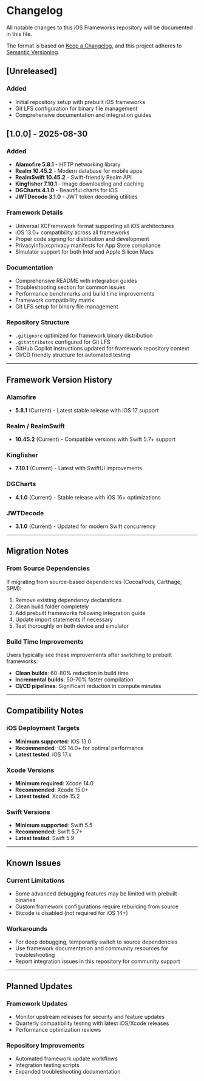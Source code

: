# Changelog

All notable changes to this iOS Frameworks repository will be documented in this file.

The format is based on [Keep a Changelog](https://keepachangelog.com/en/1.0.0/),
and this project adheres to [Semantic Versioning](https://semver.org/spec/v2.0.0.html).

## [Unreleased]

### Added
- Initial repository setup with prebuilt iOS frameworks
- Git LFS configuration for binary file management
- Comprehensive documentation and integration guides

## [1.0.0] - 2025-08-30

### Added
- **Alamofire 5.8.1** - HTTP networking library
- **Realm 10.45.2** - Modern database for mobile apps
- **RealmSwift 10.45.2** - Swift-friendly Realm API
- **Kingfisher 7.10.1** - Image downloading and caching
- **DGCharts 4.1.0** - Beautiful charts for iOS
- **JWTDecode 3.1.0** - JWT token decoding utilities

### Framework Details
- Universal XCFramework format supporting all iOS architectures
- iOS 13.0+ compatibility across all frameworks
- Proper code signing for distribution and development
- PrivacyInfo.xcprivacy manifests for App Store compliance
- Simulator support for both Intel and Apple Silicon Macs

### Documentation
- Comprehensive README with integration guides
- Troubleshooting section for common issues
- Performance benchmarks and build time improvements
- Framework compatibility matrix
- Git LFS setup for binary file management

### Repository Structure
- `.gitignore` optimized for framework binary distribution
- `.gitattributes` configured for Git LFS
- GitHub Copilot instructions updated for framework repository context
- CI/CD friendly structure for automated testing

---

## Framework Version History

### Alamofire
- **5.8.1** (Current) - Latest stable release with iOS 17 support

### Realm / RealmSwift  
- **10.45.2** (Current) - Compatible versions with Swift 5.7+ support

### Kingfisher
- **7.10.1** (Current) - Latest with SwiftUI improvements

### DGCharts
- **4.1.0** (Current) - Stable release with iOS 16+ optimizations

### JWTDecode
- **3.1.0** (Current) - Updated for modern Swift concurrency

---

## Migration Notes

### From Source Dependencies
If migrating from source-based dependencies (CocoaPods, Carthage, SPM):

1. Remove existing dependency declarations
2. Clean build folder completely
3. Add prebuilt frameworks following integration guide
4. Update import statements if necessary
5. Test thoroughly on both device and simulator

### Build Time Improvements
Users typically see these improvements after switching to prebuilt frameworks:

- **Clean builds**: 60-80% reduction in build time
- **Incremental builds**: 50-70% faster compilation
- **CI/CD pipelines**: Significant reduction in compute minutes

---

## Compatibility Notes

### iOS Deployment Targets
- **Minimum supported**: iOS 13.0
- **Recommended**: iOS 14.0+ for optimal performance
- **Latest tested**: iOS 17.x

### Xcode Versions
- **Minimum required**: Xcode 14.0
- **Recommended**: Xcode 15.0+
- **Latest tested**: Xcode 15.2

### Swift Versions
- **Minimum supported**: Swift 5.5
- **Recommended**: Swift 5.7+
- **Latest tested**: Swift 5.9

---

## Known Issues

### Current Limitations
- Some advanced debugging features may be limited with prebuilt binaries
- Custom framework configurations require rebuilding from source
- Bitcode is disabled (not required for iOS 14+)

### Workarounds
- For deep debugging, temporarily switch to source dependencies
- Use framework documentation and community resources for troubleshooting
- Report integration issues in this repository for community support

---

## Planned Updates

### Framework Updates
- Monitor upstream releases for security and feature updates
- Quarterly compatibility testing with latest iOS/Xcode releases
- Performance optimization reviews

### Repository Improvements
- Automated framework update workflows
- Integration testing scripts
- Expanded troubleshooting documentation